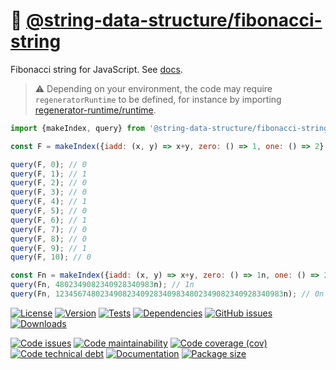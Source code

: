 :shell: [@string-data-structure/fibonacci-string](https://string-data-structure.github.io/fibonacci-string)
==

Fibonacci string for JavaScript.
See [docs](https://string-data-structure.github.io/fibonacci-string/index.html).

> :warning: Depending on your environment, the code may require
> `regeneratorRuntime` to be defined, for instance by importing
> [regenerator-runtime/runtime](https://www.npmjs.com/package/regenerator-runtime).

```js
import {makeIndex, query} from '@string-data-structure/fibonacci-string';

const F = makeIndex({iadd: (x, y) => x+y, zero: () => 1, one: () => 2}, 10);

query(F, 0); // 0
query(F, 1); // 1
query(F, 2); // 0
query(F, 3); // 0
query(F, 4); // 1
query(F, 5); // 0
query(F, 6); // 1
query(F, 7); // 0
query(F, 8); // 0
query(F, 9); // 1
query(F, 10); // 0

const Fn = makeIndex({iadd: (x, y) => x+y, zero: () => 1n, one: () => 2n}, 10n**100n);
query(Fn, 4802349082340928340983n); // 1n
query(Fn, 123456748023490823409283409834802349082340928340983n); // 0n
```

[![License](https://img.shields.io/github/license/string-data-structure/fibonacci-string.svg)](https://raw.githubusercontent.com/string-data-structure/fibonacci-string/main/LICENSE)
[![Version](https://img.shields.io/npm/v/@string-data-structure/fibonacci-string.svg)](https://www.npmjs.org/package/@string-data-structure/fibonacci-string)
[![Tests](https://img.shields.io/github/workflow/status/string-data-structure/fibonacci-string/ci:test?event=push&label=tests)](https://github.com/string-data-structure/fibonacci-string/actions/workflows/ci:test.yml?query=branch:main)
[![Dependencies](https://img.shields.io/librariesio/github/string-data-structure/fibonacci-string.svg)](https://github.com/string-data-structure/fibonacci-string/network/dependencies)
[![GitHub issues](https://img.shields.io/github/issues/string-data-structure/fibonacci-string.svg)](https://github.com/string-data-structure/fibonacci-string/issues)
[![Downloads](https://img.shields.io/npm/dm/@string-data-structure/fibonacci-string.svg)](https://www.npmjs.org/package/@string-data-structure/fibonacci-string)

[![Code issues](https://img.shields.io/codeclimate/issues/string-data-structure/fibonacci-string.svg)](https://codeclimate.com/github/string-data-structure/fibonacci-string/issues)
[![Code maintainability](https://img.shields.io/codeclimate/maintainability/string-data-structure/fibonacci-string.svg)](https://codeclimate.com/github/string-data-structure/fibonacci-string/trends/churn)
[![Code coverage (cov)](https://img.shields.io/codecov/c/gh/string-data-structure/fibonacci-string/main.svg)](https://codecov.io/gh/string-data-structure/fibonacci-string)
[![Code technical debt](https://img.shields.io/codeclimate/tech-debt/string-data-structure/fibonacci-string.svg)](https://codeclimate.com/github/string-data-structure/fibonacci-string/trends/technical_debt)
[![Documentation](https://string-data-structure.github.io/fibonacci-string/badge.svg)](https://string-data-structure.github.io/fibonacci-string/source.html)
[![Package size](https://img.shields.io/bundlephobia/minzip/@string-data-structure/fibonacci-string)](https://bundlephobia.com/result?p=@string-data-structure/fibonacci-string)
